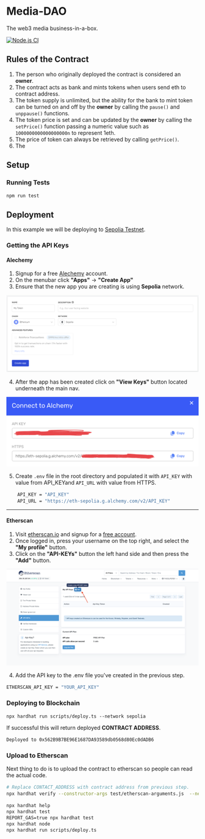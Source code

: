 # Media-DAO
The web3 media business-in-a-box.

[![Node.js CI](https://github.com/realstorypro/media-doa/actions/workflows/node.js.yml/badge.svg?branch=main)](https://github.com/realstorypro/media-doa/actions/workflows/node.js.yml)

## Rules of the Contract
1. The person who originally deployed the contract is considered an __owner__.
2. The contract acts as bank and mints tokens when users send eth to contract address.
3. The token supply is unlimited, but the ability for the bank to mint token can be turned on and off by the __owner__ by calling the  ```pause()``` and ```unppause()``` functions.
4. The token price is set and can be updated by the __owner__ by calling the ```setPrice()``` function passing a numeric value such as ```1000000000000000000n``` to represent 1eth.
5. The price of token can always be retrieved by calling ``getPrice()``.
3. The 

## Setup

### Running Tests
```shell
npm run test
```

## Deployment
In this example we will be deploying to [Sepolia Testnet](https://www.alchemy.com/overviews/sepolia-testnet).

### Getting the API Keys
#### Alechemy
1. Signup for a free [Alechemy](https://alchemy.com/) account.
2. On the menubar click __"Apps"__ -> __"Create App"__
3. Ensure that the new app you are creating is using __Sepolia__ network.
 
<img src="docs/project.png" width="700" alt="Screenshot of Spolia Create App Screen"/>

4. After the app has been created click on __"View Keys"__ button located underneath the main nav.

<img src="docs/alchemy-keys.png" width="700" alt="screenshot of the alchemy keys screen"/>

5. Create ```.env``` file in the root directory and populated it with ```API_KEY``` with value from API_KEYand ```API_URL``` with value from HTTPS.
```bash
    API_KEY = "API_KEY"
    API_URL = "https://eth-sepolia.g.alchemy.com/v2/API_KEY"
```

----

#### Etherscan
1. Visit [etherscan.io](https://www.etherscan.io) and signup for a [free account](https://etherscan.io/register).
2. Once logged in, press your username on the top right, and select the __"My profile"__ button.
3. Click on the __"API-KEYs"__ button the left hand side and then press the __"Add"__ button.
 
<img src="docs/etherscan-api-key.png" width="700" alt="screenshot of the etherscan keys screen"/>

4. Add the API key to the .env file you've created in the previous step.
```bash
ETHERSCAN_API_KEY = "YOUR_API_KEY"
```


### Deploying to Blockchain
```shell
npx hardhat run scripts/deploy.ts --network sepolia
```

If successful this will return deployed __CONTRACT ADDRESS__.

```bash
Deployed to 0x562B9B7BE96E1687DA93589db0568d80Ec0dADB6
```

### Upload to Etherscan
Next thing to do is to upload the contract to etherscan so people can read the actual code.
```bash
# Replace CONTACT_ADDRESS with contract address from previous step.
npx hardhat verify --constructor-args test/etherscan-arguments.js  --network sepolia CONTRACT_ADDRESS
```



```shell
npx hardhat help
npx hardhat test
REPORT_GAS=true npx hardhat test
npx hardhat node
npx hardhat run scripts/deploy.ts
```
